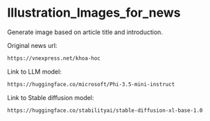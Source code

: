 # Illustration_Images_for_news
Generate image based on article title and introduction.

Original news url:
```bash
https://vnexpress.net/khoa-hoc
```

Link to LLM model:
```bash
https://huggingface.co/microsoft/Phi-3.5-mini-instruct
```

Link to Stable diffusion model:
```bash
https://huggingface.co/stabilityai/stable-diffusion-xl-base-1.0
```